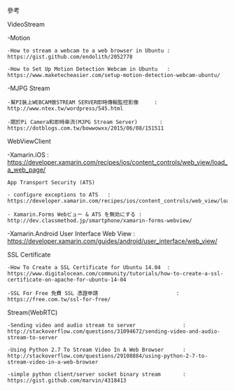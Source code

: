 參考

VideoStream

-Motion

	-How to stream a webcam to a web browser in Ubuntu : https://gist.github.com/endolith/2052778
	
	-How to Set Up Motion Detection Webcam in Ubuntu   : https://www.maketecheasier.com/setup-motion-detection-webcam-ubuntu/
	
-MJPG Stream

	-幫PI裝上WEBCAM做STREAM SERVER即時傳輸監控影像     : http://www.ntex.tw/wordpress/545.html
	
	-關於Pi Camera和即時串流(MJPG Stream Server)       : https://dotblogs.com.tw/bowwowxx/2015/06/08/151511
	



WebViewClient

-Xamarin.iOS				: https://developer.xamarin.com/recipes/ios/content_controls/web_view/load_a_web_page/

	App Transport Security (ATS)
	
	- configure exceptions to ATS	: https://developer.xamarin.com/recipes/ios/content_controls/web_view/load_a_web_page/
	
	- Xamarin.Forms Webビュー & ATS を無効にする	: http://dev.classmethod.jp/smartphone/xamarin-forms-webview/
	
-Xamarin.Android User Interface Web View                : https://developer.xamarin.com/guides/android/user_interface/web_view/







SSL Certificate 

	-How To Create a SSL Certificate for Ubuntu 14.04  : https://www.digitalocean.com/community/tutorials/how-to-create-a-ssl-certificate-on-apache-for-ubuntu-14-04

	-SSL For Free 免費 SSL 憑證申請                         : https://free.com.tw/ssl-for-free/






Stream(WebRTC)

	-Sending video and audio stream to server               : http://stackoverflow.com/questions/31094672/sending-video-and-audio-stream-to-server

	-Using Python 2.7 To Stream Video In A Web Browser      : http://stackoverflow.com/questions/29108884/using-python-2-7-to-stream-video-in-a-web-browser

	-simple python client/server socket binary stream       : https://gist.github.com/marvin/4318413

